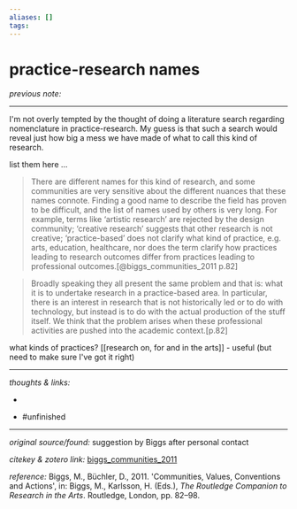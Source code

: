 ```yaml
---
aliases: []
tags:
---
```


# practice-research names

_previous note:_ 

---

I'm not overly tempted by the thought of doing a literature search regarding nomenclature in practice-research. My guess is that such a search would reveal just how big a mess we have made of what to call this kind of research. 

list them here ...

>There are different names for this kind of research, and some communities are very sensitive about the different nuances that these names connote. Finding a good name to describe the field has proven to be difficult, and the list of names used by others is very long. For example, terms like ‘artistic research’ are rejected by the design community; ‘creative research’ suggests that other research is not creative; ‘practice-based’ does not clarify what kind of practice, e.g. arts, education, healthcare, nor does the term clarify how practices leading to research outcomes differ from practices leading to professional outcomes.[@biggs_communities_2011 p.82]

>Broadly speaking they all present the same problem and that is: what it is to undertake research in a practice-based area. In particular, there is an interest in research that is not historically led or to do with technology, but instead is to do with the actual production of the stuff itself. We think that the problem arises when these professional activities are pushed into the academic context.[p.82]

what kinds of practices? 
[[research on, for and in the arts]] - useful (but need to make sure I've got it right)

---

_thoughts & links:_

- 

- #unfinished 

---

_original source/found:_ suggestion by Biggs after personal contact

_citekey & zotero link:_ [biggs_communities_2011](zotero://select/items/1_UAF4DVKW)

_reference:_ Biggs, M., Büchler, D., 2011. 'Communities, Values, Conventions and Actions', in: Biggs, M., Karlsson, H. (Eds.), _The Routledge Companion to Research in the Arts_. Routledge, London, pp. 82–98.

